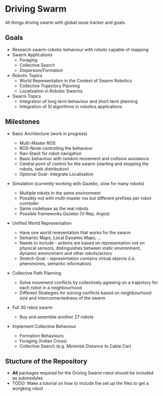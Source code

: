 # Driving Swarm
All things driving swarm with global issue tracker and goals.

## Goals
* Research swarm-robotic behaviour with robots capable of mapping
* Swarm Applications
  * Foraging
  * Collective Search
  * Dispersion/Formation
* Robotic Topics
  * World Representation in the Context of Swarm Robotics
  * Collective Trajectory Planning
  * Localisation in Robotic Swarms
* Swarm Topics
  * Integration of long term behaviour and short term planning
  * Integration of SI algorithms in robotics applications
  
 
## Milestones

* Basic Architecture (work in progress)
  * Multi-Master ROS
  * ROS-Node controlling the behaviour
  * Nav-Stack for robot navigation
  * Basic behaviour with random movement and collision avoidance
  * Central point of control for the swarm (starting and stopping the robots, task distribution)
  * Optional Goal- Integrate Localisation
  
* Simulation (currently working with Gazebo, slow for many robots)
  * Multiple robots in the same environment
  * Possibly not with multi-master ros but different prefixes per robot conrtoller
  * Same codebase as the real robots
  * Possible frameworks Gazebo (V-Rep, Argos)
  
* Unified World Representation
  * Have one world reresentation that works for the swarm
  * Semantic Maps, Local Dynamic Maps, ...
  * Needs to include - actions are based on representation not on physical sensors, distinguishes between static environment, dynamic environment and other robots/actors
  * Stretch-Goal - representation contains virtual objects (i.e. pheromones, semantic information)
  
* Collective Path Planning
  * Solve movement conflicts by collectively agreeing on a trajectory for each robot in a neighbourhood
  * Different Strategies for solving conflicts based on neighbourhood size and interconnectedness of the swarm

* Full 30 robot swarm
  * Buy and assemble another 27 robots
  
* Implement Collective Behaviour
  * Formation Behaviours
  * Foraging (Indian Cross)
  * Collective Search (e.g. Minimize Distance to Cable Car)

## Stucture of the Repository

* **All** packages required for the Driving Swarm robot should be included as submodules
* TODO: Make a tutorial on how to include the set up the files to get a worgking robot
